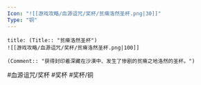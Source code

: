 ```yaml
---
Icon: "![[游戏攻略/血源诅咒/奖杯/贫瘠洛然圣杯.png|30]]"
Type: "铜"
---
```

```ad-common-bronze-trophy
title: (Title:: "贫瘠洛然圣杯")
![[游戏攻略/血源诅咒/奖杯/贫瘠洛然圣杯.png|100]]

(Comment:: "获得封印着深藏在沙漠中、发生了惨剧的贫瘠之地洛然的圣杯。")
```

#血源诅咒/奖杯 #奖杯 #奖杯/铜
